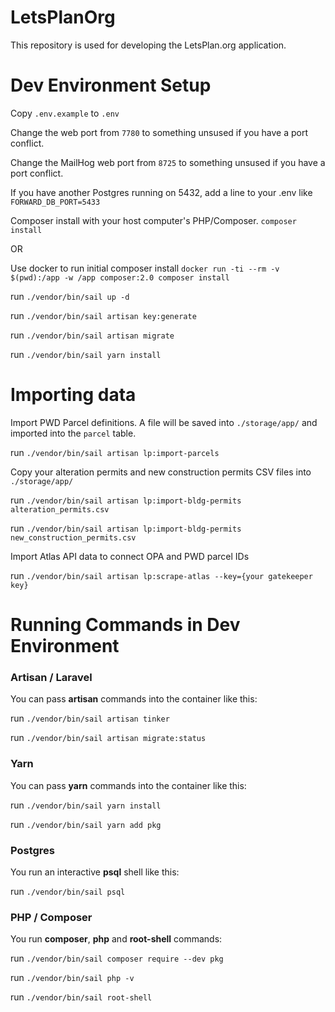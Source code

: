# LetsPlanOrg
This repository is used for developing the LetsPlan.org application.

# Dev Environment Setup
Copy `.env.example` to `.env`

Change the web port from `7780` to something unsused if you have a port conflict.

Change the MailHog web port from `8725` to something unsused if you have a port conflict.

If you have another Postgres running on 5432, add a line to your .env like
`FORWARD_DB_PORT=5433`

Composer install with your host computer's PHP/Composer.
`composer install`

OR

Use docker to run initial composer install
`docker run -ti --rm -v $(pwd):/app -w /app composer:2.0 composer install`

run `./vendor/bin/sail up -d`

run `./vendor/bin/sail artisan key:generate`

run `./vendor/bin/sail artisan migrate`

run `./vendor/bin/sail yarn install`

# Importing data

Import PWD Parcel definitions.  A file will be saved into `./storage/app/` and imported into the `parcel` table.

run `./vendor/bin/sail artisan lp:import-parcels`

Copy your alteration permits and new construction permits CSV files into `./storage/app/`

run `./vendor/bin/sail artisan lp:import-bldg-permits alteration_permits.csv`

run `./vendor/bin/sail artisan lp:import-bldg-permits new_construction_permits.csv`

Import Atlas API data to connect OPA and PWD parcel IDs

run `./vendor/bin/sail artisan lp:scrape-atlas --key={your gatekeeper key}`


# Running Commands in Dev Environment

### Artisan / Laravel

You can pass **artisan** commands into the container like this:

run `./vendor/bin/sail artisan tinker`

run `./vendor/bin/sail artisan migrate:status`

### Yarn

You can pass **yarn** commands into the container like this:

run `./vendor/bin/sail yarn install`

run `./vendor/bin/sail yarn add pkg`

### Postgres

You run an interactive **psql** shell like this:

run `./vendor/bin/sail psql`


### PHP / Composer

You run **composer**, **php** and **root-shell** commands:

run `./vendor/bin/sail composer require --dev pkg`

run `./vendor/bin/sail php -v`

run `./vendor/bin/sail root-shell`
